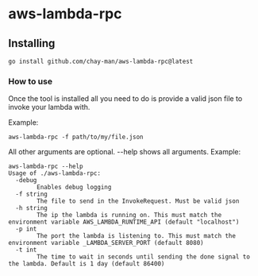 # aws-lambda-rpc

## Installing
`go install github.com/chay-man/aws-lambda-rpc@latest`

### How to use
Once the tool is installed all you need to do is provide a valid json file to invoke your lambda with.

Example:
```shell
aws-lambda-rpc -f path/to/my/file.json
```

All other arguments are optional. --help shows all arguments. Example:
```shell
aws-lambda-rpc --help
Usage of ./aws-lambda-rpc:
  -debug
    	Enables debug logging
  -f string
    	The file to send in the InvokeRequest. Must be valid json
  -h string
    	The ip the lambda is running on. This must match the environment variable AWS_LAMBDA_RUNTIME_API (default "localhost")
  -p int
    	The port the lambda is listening to. This must match the environment variable _LAMBDA_SERVER_PORT (default 8080)
  -t int
    	The time to wait in seconds until sending the done signal to the lambda. Default is 1 day (default 86400)
```